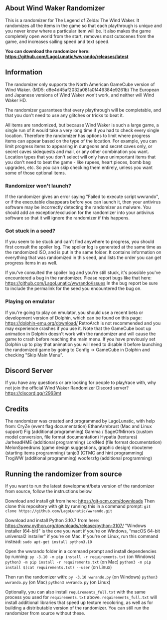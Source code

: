 
## About Wind Waker Randomizer

This is a randomizer for The Legend of Zelda: The Wind Waker.
It randomizes all the items in the game so that each playthrough is unique and you never know where a particular item will be.
It also makes the game completely open world from the start, removes most cutscenes from the game, and increases sailing speed and text speed.

**You can download the randomizer here: https://github.com/LagoLunatic/wwrando/releases/latest**

## Information

The randomizer only supports the North American GameCube version of Wind Waker. (MD5: d8e4d45af2032a081a0f446384e9261b)
The European and Japanese versions of Wind Waker won't work, and neither will Wind Waker HD.

The randomizer guarantees that every playthrough will be completable, and that you don't need to use any glitches or tricks to beat it.

All items are randomized, but because Wind Waker is such a large game, a single run of it would take a very long time if you had to check every single location. Therefore the randomizer has options to limit where progress items can appear based on the type of the location.
For example, you can limit progress items to appearing in dungeons and secret caves only, or secret caves sidequests and mail, or any other combination you want.
Location types that you don't select will only have unimportant items that you don't need to beat the game - like rupees, heart pieces, bomb bag upgrades, etc. So you can skip checking them entirely, unless you want some of those optional items.

### Randomizer won't launch?

If the randomizer gives an error saying "Failed to execute script wwrando", or if the executable disappears before you can launch it, then your antivirus software may be incorrectly detecting the randomizer as malware. You should add an exception/exclusion for the randomizer into your antivirus software so that it will ignore the randomizer if this happens.

### Got stuck in a seed?

If you seem to be stuck and can't find anywhere to progress, you should first consult the spoiler log. The spoiler log is generated at the same time as the randomized ISO, and is put in the same folder. It contains information on everything that was randomized in this seed, and lists the order you can get progress items in as well.

If you've consulted the spoiler log and you're still stuck, it's possible you've encountered a bug in the randomizer.
Please report bugs like that here: https://github.com/LagoLunatic/wwrando/issues
In the bug report be sure to include the permalink for the seed you encountered the bug on.

### Playing on emulator

If you're going to play on emulator, you should use a recent beta or development version of Dolphin, which can be found on this page: https://dolphin-emu.org/download/
RetroArch is not recommended and you may experience crashes if you use it.
Note that the GameCube boot up animation in Dolphin doesn't work with the randomizer and will cause the game to crash before reaching the main menu. If you have previously set Dolphin up to play that animation you will need to disable it before launching the randomized game by going to Config -> GameCube in Dolphin and checking "Skip Main Menu".

## Discord Server

If you have any questions or are looking for people to play/race with, why not join the official Wind Waker Randomizer Discord server?
https://discord.gg/r2963mt

## Credits

The randomizer was created and programmed by LagoLunatic, with help from:
CryZe (event flag documentation)
EthanArmbrust (Mac and Linux support)
Fig (additional programming)
Gamma / SageOfMirrors (custom model conversion, file format documentation)
Hypatia (textures)
JarheadHME (additional programming)
LordNed (file format documentation)
MelonSpeedruns (game design suggestions, graphic design)
nbouteme (starting items programming)
tanjo3 (CTMC and hint programming)
TrogWW (additional programming)
wooferzfg (additional programming)

## Running the randomizer from source

If you want to run the latest development/beta version of the randomizer from source, follow the instructions below.

Download and install git from here: https://git-scm.com/downloads
Then clone this repository with git by running this in a command prompt:
`git clone https://github.com/LagoLunatic/wwrando.git`

Download and install Python 3.10.7 from here: https://www.python.org/downloads/release/python-3107/
"Windows installer (64-bit)" is the one you want if you're on Windows, "macOS 64-bit universal2 installer" if you're on Mac.
If you're on Linux, run this command instead: `sudo apt-get install python3.10`

Open the wwrando folder in a command prompt and install dependencies by running:
`py -3.10 -m pip install -r requirements.txt` (on Windows)
`python3 -m pip install -r requirements.txt` (on Mac)
`python3 -m pip install $(cat requirements.txt) --user` (on Linux)

Then run the randomizer with:
`py -3.10 wwrando.py` (on Windows)
`python3 wwrando.py` (on Mac)
`python3 wwrando.py` (on Linux)

Optionally, you can also install `requirements_full.txt` with the same process you used for `requirements.txt` above.
`requirements_full.txt` will install additional libraries that speed up texture recoloring, as well as for building a distributable version of the randomizer. You can still run the randomizer from source without these.

